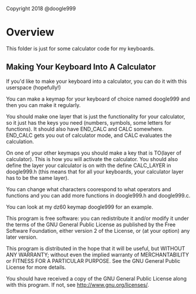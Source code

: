 Copyright 2018 <name> <email> @doogle999

Overview
========

This folder is just for some calculator code for my keyboards.

Making Your Keyboard Into A Calculator
--------------------------------------

If you'd like to make your keyboard into a calculator, you can do it with this userspace (hopefully!)

You can make a keymap for your keyboard of choice named doogle999 and then you can make it regularly.

You should make one layer that is just the functionality for your calculator, so it just has the keys you need (numbers, symbols, some letters for functions). It should also have END_CALC and CALC somewhere. END_CALC gets you out of calculator mode, and CALC evaluates the calculation.

On one of your other keymaps you should make a key that is TO(layer of calculator). This is how you will activate the calculator. You should also define the layer your calculator is on with the define CALC_LAYER in doogle999.h (this means that for all your keyboards, your calculator layer has to be the same layer).

You can change what characters coorespond to what operators and functions and you can add more functions in doogle999.h and doogle999.c.

You can look at my dz60 keymap doogle999 for an example.



This program is free software: you can redistribute it and/or modify
it under the terms of the GNU General Public License as published by
the Free Software Foundation, either version 2 of the License, or
(at your option) any later version.

This program is distributed in the hope that it will be useful,
but WITHOUT ANY WARRANTY; without even the implied warranty of
MERCHANTABILITY or FITNESS FOR A PARTICULAR PURPOSE.  See the
GNU General Public License for more details.

You should have received a copy of the GNU General Public License
along with this program.  If not, see <http://www.gnu.org/licenses/>.